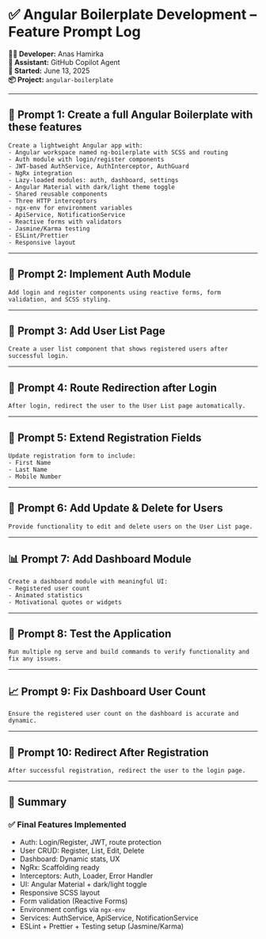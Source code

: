 
# ✅ Angular Boilerplate Development – Feature Prompt Log

**🧑‍💻 Developer:** Anas Hamirka  
**🧠 Assistant:** GitHub Copilot Agent  
**📅 Started:** June 13, 2025  
**📦 Project:** `angular-boilerplate`  

---

## 🚀 Prompt 1: Create a full Angular Boilerplate with these features
```
Create a lightweight Angular app with:
- Angular workspace named ng-boilerplate with SCSS and routing
- Auth module with login/register components
- JWT-based AuthService, AuthInterceptor, AuthGuard
- NgRx integration
- Lazy-loaded modules: auth, dashboard, settings
- Angular Material with dark/light theme toggle
- Shared reusable components
- Three HTTP interceptors
- ngx-env for environment variables
- ApiService, NotificationService
- Reactive forms with validators
- Jasmine/Karma testing
- ESLint/Prettier
- Responsive layout
```

---

## 🔐 Prompt 2: Implement Auth Module
```
Add login and register components using reactive forms, form validation, and SCSS styling.
```

---

## 👤 Prompt 3: Add User List Page
```
Create a user list component that shows registered users after successful login.
```

---

## 🔁 Prompt 4: Route Redirection after Login
```
After login, redirect the user to the User List page automatically.
```

---

## 📝 Prompt 5: Extend Registration Fields
```
Update registration form to include:
- First Name
- Last Name
- Mobile Number
```

---

## 🧹 Prompt 6: Add Update & Delete for Users
```
Provide functionality to edit and delete users on the User List page.
```

---

## 📊 Prompt 7: Add Dashboard Module
```
Create a dashboard module with meaningful UI:
- Registered user count
- Animated statistics
- Motivational quotes or widgets
```

---

## 🧪 Prompt 8: Test the Application
```
Run multiple ng serve and build commands to verify functionality and fix any issues.
```

---

## 📈 Prompt 9: Fix Dashboard User Count
```
Ensure the registered user count on the dashboard is accurate and dynamic.
```

---

## 🔄 Prompt 10: Redirect After Registration
```
After successful registration, redirect the user to the login page.
```

---

## 🏁 Summary

### ✅ Final Features Implemented
- Auth: Login/Register, JWT, route protection
- User CRUD: Register, List, Edit, Delete
- Dashboard: Dynamic stats, UX
- NgRx: Scaffolding ready
- Interceptors: Auth, Loader, Error Handler
- UI: Angular Material + dark/light toggle
- Responsive SCSS layout
- Form validation (Reactive Forms)
- Environment configs via `ngx-env`
- Services: AuthService, ApiService, NotificationService
- ESLint + Prettier + Testing setup (Jasmine/Karma)
